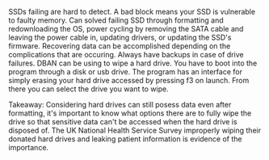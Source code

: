 SSDs failing are hard to detect. A bad block means your SSD is vulnerable to faulty memory. Can solved failing SSD through formatting and redownloading the OS, power cycling by removing the SATA cable and leaving the power cable in, updating drivers, or updating the SSD's firmware. Recovering data can be accomplished depending on the complications that are occuring. Always have backups in case of drive failures.
DBAN can be using to wipe a hard drive. You have to boot into the program through a disk or usb drive. The program has an interface for simply erasing your hard drive accessed by pressing f3 on launch. From there you can select the drive you want to wipe.

Takeaway: Considering hard drives can still posess data even after formatting, it's important to know what options there are to fully wipe the drive so that sensitive data can't be accessed when the hard drive is disposed of. The UK National Health Service Survey improperly wiping their donated hard drives and leaking patient information is evidence of the importance. 
